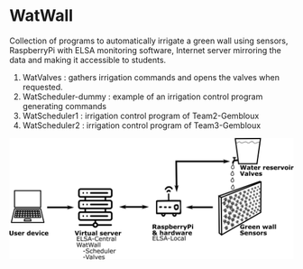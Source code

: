 # WatWall
Collection of programs to automatically irrigate a green wall using sensors, RaspberryPi with ELSA monitoring software, Internet server mirroring the data and making it accessible to students.
1. WatValves : gathers irrigation commands and opens the valves when requested.
2. WatScheduler-dummy : example of an irrigation control program generating commands
3. WatScheduler1 : irrigation control program of Team2-Gembloux
4. WatScheduler2 : irrigation control program of Team3-Gembloux

![WatWall setup](WatWall.png)
